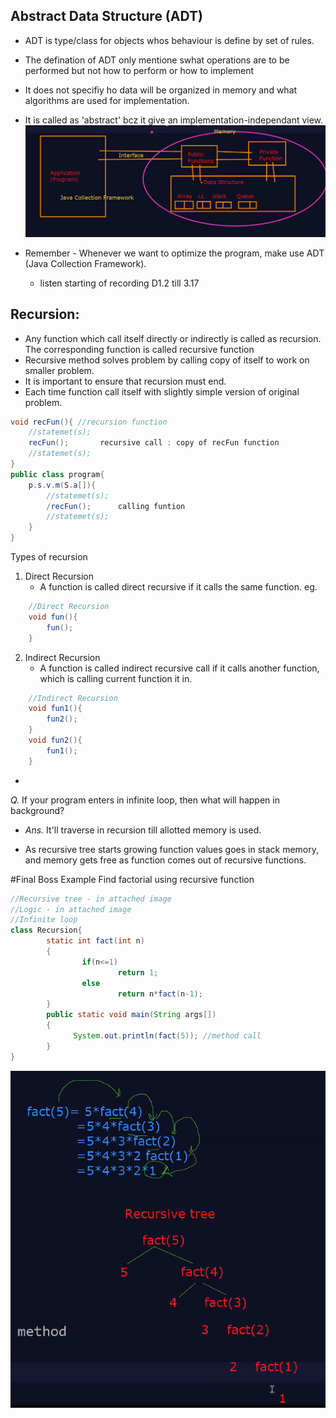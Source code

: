 ## Abstract Data Structure (ADT)
- ADT is type/class for objects whos behaviour is define by set of rules.
- The defination of ADT only mentione swhat operations are to be performed but not how to perform or how to implement
- It does not specifiy ho data will be organized in memory and what algorithms are used for implementation.
- It is called as 'abstract' bcz it give an implementation-independant view.
![ADT Diagram](/ADS/D1/ADT%20Diagram.png)
- Remember - Whenever we want to optimize the program, make use ADT (Java Collection Framework).

  - listen starting of recording D1.2 till 3.17

## Recursion:
- Any function which call itself directly or indirectly is called as recursion. The corresponding function is called recursive function
- Recursive method solves problem by calling copy of itself to work on smaller problem.
- It is important to ensure that recursion must end.
- Each time function call itself with slightly simple version of original problem.

```java
void recFun(){ //recursion function
	//statemet(s);
	recFun();		recursive call : copy of recFun function
	//statemet(s);
}
public class program{
	p.s.v.m(S.a[]){
		//statemet(s);
		/recFun();	 	calling funtion
		//statemet(s);
	}
}
```
Types of recursion
1. Direct Recursion
	- A function is called direct recursive if it calls the same function. eg.
```java
	//Direct Recursion
	void fun(){
		fun();
	}
```
2. Indirect Recursion
	- A function is called indirect recursive call if it calls another function, which is calling current function it in.
```java
	//Indirect Recursion
	void fun1(){
		fun2();
	}
	void fun2(){
		fun1();
	}
```
-
*Q.* If your program enters in infinite loop, then what will happen in background? 
- *Ans.* It'll traverse in recursion till allotted memory is used.
	
- As recursive tree starts growing function values goes in stack memory, and memory gets free as function comes out of recursive functions.
	
#Final Boss Example
Find factorial using recursive function
```java
//Recursive tree - in attached image
//Logic - in attached image	
//Infinite loop
class Recursion{
        static int fact(int n)
        {
                if(n<=1)
                        return 1;
                else
                        return n*fact(n-1);
        }
        public static void main(String args[])
        {
              System.out.println(fact(5)); //method call
        }
}

```
![Logic & Recursive Tree](/ADS/D1/Recursion%20Logic.png)